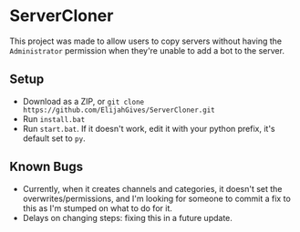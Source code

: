 # ServerCloner
This project was made to allow users to copy servers without having the `Administrator` permission when they're unable to add a bot to the server.

## Setup
- Download as a ZIP, or `git clone https://github.com/ElijahGives/ServerCloner.git`
- Run `install.bat`
- Run `start.bat`. If it doesn't work, edit it with your python prefix, it's default set to `py`.

## Known Bugs
- Currently, when it creates channels and categories, it doesn't set the overwrites/permissions, and I'm looking for someone to commit a fix to this as I'm stumped on what to do for it.
- Delays on changing steps: fixing this in a future update.